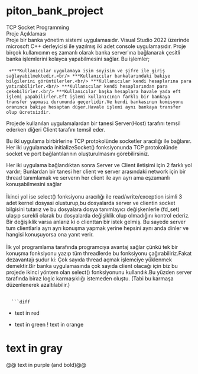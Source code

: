 # piton_bank_project
TCP Socket Programming<br/>
Proje Açıklaması <br/>
  Proje bir banka yönetim sistemi uygulamasıdır. Visual Studio 2022 üzerinde  microsoft C++ derleyicisi ile yazılmış iki adet console uygulamasıdır.
  Proje birçok kullanıcının eş zamanlı olarak banka server'ına bağlanarak çesitli banka işlemlerini kolayca yapabilmesini sağlar. 
    Bu işlemler;<br/><br/>
             ``` +***Kullanıcılar uygulamaya isim soyisim ve şifre ile giriş sağlayabilmektedir.<br/>
                ***Kullanıcılar bankalarındaki bakiye bilgilerini görüntülerler.<br/>
                ***Kullanıcılar kendi hesaplarına para yatırabilirler.<br/>
                ***Kullanıcılar kendi hesaplarından para çekebilirler.<br/>
                ***Kullanıcılar başka hesaplara havale yada eft işlemi yapabilirler.Eft işlemi kullanıcının farklı bir bankaya transfer yapması
                       durumunda geçerlidir.Ve kendi bankasının komisyonu oranınca bakiye hesaptan düşer.Havale işlemi aynı bankaya transfer olup ücretsizdir.```
                 
  
  Projede kullanılan uygulamalardan bir tanesi Server(Host) tarafını temsil ederken diğeri Client tarafını temsil eder.
  
  Bu iki uygulama birbirlerine TCP protokolünde socketler aracılığı ile bağlanır. Her iki uygulamada initializeSocket() fonksiyonunda TCP protokolünde socket ve port
  bağlantılarının oluşturulmasını görebilirsiniz.
  
  Her iki uygulama bağlandıktan sonra Server ve Client iletişimi için 2 farklı yol vardır;
      Bunlardan bir tanesi her client ve server arasındaki network için bir thread tanımlamak ve serverın her client ile ayrı ayrı ama eşzamanlı konuşabilmesini sağlar<br/><br/>
      İkinci yol ise select() fonksiyonu aracılığı ile read/write/exception isimli 3 adet kernel dosyasi olusturup,bu dosyalarda server ve clientin socket bilgisini tutarız ve  bu dosyalara dosya tanımlayıcı değişkenlerle (fd_set) ulaşıp surekli olarak bu dosyalarda değişiklik olup olmadığını kontrol ederiz. Bir değişiklik varsa anlarız ki o clienttan bir istek gelmiş. Bu sayede server tum clientlarla ayrı ayrı konuşma yapmak yerine hepsini aynı anda dinler ve hangisi konuşuyorsa ona yanıt verir.<br/><br/>
      İlk yol programlama tarafında programcıya avantaj sağlar çünkü tek bir konuşma fonksiyonu yazıp tüm threadlerde bu fonksiyonu çağırabiliriz.Fakat dezavantajı şudur ki: Çok sayıda thread açmak işlemciye yüklenmek demektir.Bir banka uygulamasında çok sayıda client olacağı için biz bu projede ikinci yöntem olan select() fonksiyonunu kullandık.Bu yüzden server tarafında biraz logic karmaşıklığı istemeden oluştu. (Tabi bu karmaşa düzenlenerek azaltılabilir.)<br/><br/>
      
      
      ```diff
- text in red
+ text in green
! text in orange
# text in gray
@@ text in purple (and bold)@@
```
 
  
